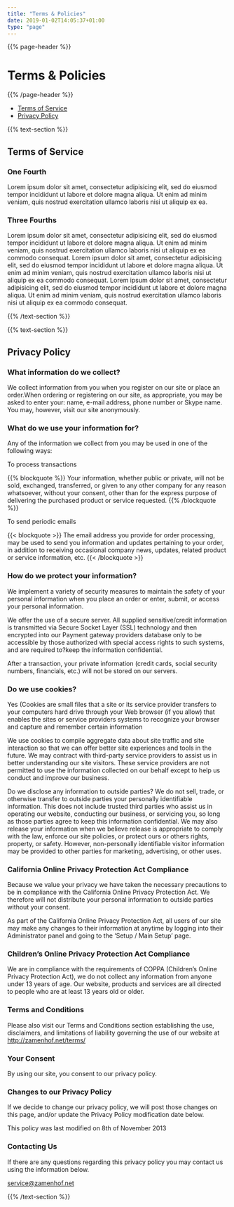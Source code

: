 ```yaml
---
title: "Terms & Policies"
date: 2019-01-02T14:05:37+01:00
type: "page"
---
```


{{% page-header %}}

# Terms & Policies

{{% /page-header %}}


<ul class="tabs-control">
    <li><a href="#terms-of-service">Terms of Service</a></li>
    <li><a href="#privacy-policy">Privacy Policy</a></li>
</ul>

<div id="terms-of-service">

{{% text-section %}}

## Terms of Service

### One Fourth

Lorem ipsum dolor sit amet, consectetur adipisicing elit, sed do eiusmod tempor incididunt ut labore et dolore magna aliqua. Ut enim ad minim veniam, quis nostrud exercitation ullamco laboris nisi ut aliquip ex ea.

### Three Fourths

Lorem ipsum dolor sit amet, consectetur adipisicing elit, sed do eiusmod tempor incididunt ut labore et dolore magna aliqua. Ut enim ad minim veniam, quis nostrud exercitation ullamco laboris nisi ut aliquip ex ea commodo consequat. Lorem ipsum dolor sit amet, consectetur adipisicing elit, sed do eiusmod tempor incididunt ut labore et dolore magna aliqua. Ut enim ad minim veniam, quis nostrud exercitation ullamco laboris nisi ut aliquip ex ea commodo consequat. Lorem ipsum dolor sit amet, consectetur adipisicing elit, sed do eiusmod tempor incididunt ut labore et dolore magna aliqua. Ut enim ad minim veniam, quis nostrud exercitation ullamco laboris nisi ut aliquip ex ea commodo consequat.

{{% /text-section %}}

</div>


<div id="privacy-policy">

{{% text-section %}}

## Privacy Policy

### What information do we collect?
We collect information from you when you register on our site or place an order.When ordering or registering on our site, as appropriate, you may be asked to enter your: name, e-mail address, phone number or Skype name. You may, however, visit our site anonymously.

### What do we use your information for?
Any of the information we collect from you may be used in one of the following ways:

To process transactions

{{% blockquote %}}
Your information, whether public or private, will not be sold, exchanged, transferred, or given to any other company for any reason whatsoever, without your consent, other than for the express purpose of delivering the purchased product or service requested.
{{% /blockquote %}}

To send periodic emails

{{< blockquote >}}
The email address you provide for order processing, may be used to send you information and updates pertaining to your order, in addition to receiving occasional company news, updates, related product or service information, etc.
{{< /blockquote >}}

### How do we protect your information?
We implement a variety of security measures to maintain the safety of your personal information when you place an order or enter, submit, or access your personal information.

We offer the use of a secure server. All supplied sensitive/credit information is transmitted via Secure Socket Layer (SSL) technology and then encrypted into our Payment gateway providers database only to be accessible by those authorized with special access rights to such systems, and are required to?keep the information confidential.

After a transaction, your private information (credit cards, social security numbers, financials, etc.) will not be stored on our servers.

### Do we use cookies?
Yes (Cookies are small files that a site or its service provider transfers to your computers hard drive through your Web browser (if you allow) that enables the sites or service providers systems to recognize your browser and capture and remember certain information

We use cookies to compile aggregate data about site traffic and site interaction so that we can offer better site experiences and tools in the future. We may contract with third-party service providers to assist us in better understanding our site visitors. These service providers are not permitted to use the information collected on our behalf except to help us conduct and improve our business.

Do we disclose any information to outside parties?
We do not sell, trade, or otherwise transfer to outside parties your personally identifiable information. This does not include trusted third parties who assist us in operating our website, conducting our business, or servicing you, so long as those parties agree to keep this information confidential. We may also release your information when we believe release is appropriate to comply with the law, enforce our site policies, or protect ours or others rights, property, or safety. However, non-personally identifiable visitor information may be provided to other parties for marketing, advertising, or other uses.

### California Online Privacy Protection Act Compliance
Because we value your privacy we have taken the necessary precautions to be in compliance with the California Online Privacy Protection Act. We therefore will not distribute your personal information to outside parties without your consent.

As part of the California Online Privacy Protection Act, all users of our site may make any changes to their information at anytime by logging into their Administrator panel and going to the ‘Setup / Main Setup’ page.

### Children’s Online Privacy Protection Act Compliance
We are in compliance with the requirements of COPPA (Children’s Online Privacy Protection Act), we do not collect any information from anyone under 13 years of age. Our website, products and services are all directed to people who are at least 13 years old or older.

### Terms and Conditions
Please also visit our Terms and Conditions section establishing the use, disclaimers, and limitations of liability governing the use of our website at http://zamenhof.net/terms/

### Your Consent
By using our site, you consent to our privacy policy.

### Changes to our Privacy Policy
If we decide to change our privacy policy, we will post those changes on this page, and/or update the Privacy Policy modification date below.

This policy was last modified on 8th of November 2013

### Contacting Us
If there are any questions regarding this privacy policy you may contact us using the information below.

service@zamenhof.net

{{% /text-section %}}

</div>


<script>
var hashLinks = document.querySelectorAll("a[href^='#']");
[].forEach.call(hashLinks, function (link) {
  link.addEventListener("click", function (event) {
console.log('ddd');
    event.preventDefault();
    history.pushState({}, "", link.href);
    
    // Update the URL again with the same hash, then go back
    history.pushState({}, "", link.href);
    history.back();
  });
});
    history.pushState({}, "", "#terms-of-service");
</script>
